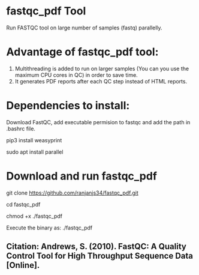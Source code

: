 # fastqc_pdf Tool
Run FASTQC tool on large number of samples (fastq) parallelly.


# Advantage of fastqc_pdf tool:
1. Multithreading is added to run on larger samples (You can you use the maximum CPU cores in QC) in order to save time.  
2. It generates PDF reports after each QC step instead of HTML reports.


# Dependencies to install:
Download FastQC, add executable permision to fastqc and add the path in .bashrc file.

pip3 install weasyprint

sudo apt install parallel

# Download and run fastqc_pdf

git clone https://github.com/ranjanjs34/fastqc_pdf.git

cd fastqc_pdf

chmod +x ./fastqc_pdf

Execute the binary as: ./fastqc_pdf

## Citation: Andrews, S. (2010). FastQC: A Quality Control Tool for High Throughput Sequence Data [Online].
